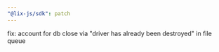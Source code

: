 ```yaml
---
"@lix-js/sdk": patch
---
```


fix: account for db close via "driver has already been destroyed" in file queue
